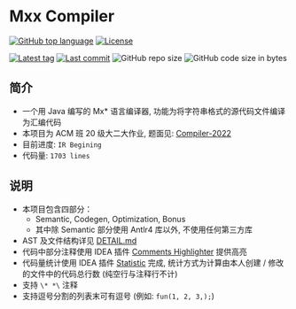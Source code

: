 # Mxx Compiler

[![GitHub top language](https://img.shields.io/github/languages/top/PaperL/Mxx-Compiler)](http://jdk.java.net/17/)
[![License](https://img.shields.io/github/license/PaperL/Mxx-Compiler)](https://www.gnu.org/licenses/gpl-3.0.html)

[![Latest tag](https://img.shields.io/github/v/tag/PaperL/Mxx-Compiler)](https://github.com/PaperL/Mxx-Compiler/tags)
[![Last commit](https://img.shields.io/github/last-commit/PaperL/Mxx-Compiler)](https://github.com/PaperL/Mxx-Compiler/commits/)
![GitHub repo size](https://img.shields.io/github/repo-size/PaperL/Mxx-Compiler)
![GitHub code size in bytes](https://img.shields.io/github/languages/code-size/PaperL/Mxx-Compiler)

## 简介

- 一个用 Java 编写的 Mx* 语言编译器, 功能为将字符串格式的源代码文件编译为汇编代码
- 本项目为 ACM 班 20 级大二大作业, 题面见: [Compiler-2022](https://github.com/ACMClassCourses/Compiler-Design-Implementation)
- 目前进度: `IR Begining`
- 代码量: `1703 lines`

## 说明

- 本项目包含四部分：
  - Semantic, Codegen, Optimization, Bonus
  - 其中除 Semantic 部分使用 Antlr4 库以外, 不使用任何第三方库
- AST 及文件结构详见 [DETAIL.md](https://github.com/PaperL/Mxx-Compiler/blob/main/DETAIL.md)
- 代码中部分注释使用 IDEA 插件 [Comments Highlighter](https://plugins.jetbrains.com/plugin/12895-comments-highlighter) 提供高亮
- 代码量统计使用 IDEA 插件 [Statistic](https://plugins.jetbrains.com/plugin/4509-statistic) 完成, 统计方式为计算由本人创建 / 修改的文件中的代码总行数 (纯空行与注释行不计) 
- 支持 ` \* *\ ` 注释
- 支持逗号分割的列表末可有逗号 (例如: `fun(1, 2, 3,);`)